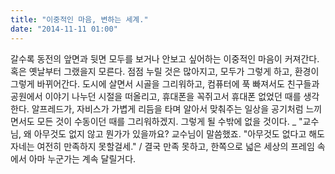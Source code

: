 ```yaml
---
title: "이중적인 마음, 변하는 세계."
date: "2014-11-11 01:00"
---
```


갈수록 동전의 앞면과 뒷면 모두를 보거나 안보고 싶어하는 이중적인 마음이 커져간다. 혹은 옛날부터 그랬을지 모른다. 점점 누릴 것은 많아지고, 모두가 그렇게 하고, 환경이 그렇게 바뀌어간다. 도시에 살면서 시골을 그리워하고, 컴퓨터에 푹 빠져서도 친구들과 공원에서 이야기 나누던 시절을 떠올리고, 휴대폰을 꼭쥐고서 휴대폰 없었던 때를 생각한다. 알프레드가, 자비스가 가볍게 리듬을 타며 알아서 맞춰주는 일상을 공기처럼 느끼면서도 모든 것이 수동이던 때를 그리워하겠지. 그렇게 될 수밖에 없을 것이다. \_ "교수님, 왜 아무것도 없지 않고 뭔가가 있을까요? 교수님이 말씀했죠. "아무것도 없다고 해도 자네는 여전히 만족하지 못할걸세." / 결국 만족 못하고, 한쪽으로 넓은 세상의 프레임 속에서 아마 누군가는 계속 달릴거다.
